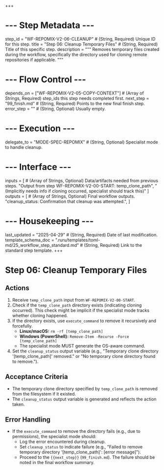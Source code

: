+++
# --- Step Metadata ---
step_id = "WF-REPOMIX-V2-06-CLEANUP" # (String, Required) Unique ID for this step.
title = "Step 06: Cleanup Temporary Files" # (String, Required) Title of this specific step.
description = """
Removes temporary files created during the workflow, specifically the directory
used for cloning remote repositories if applicable.
"""

# --- Flow Control ---
depends_on = ["WF-REPOMIX-V2-05-COPY-CONTEXT"] # (Array of Strings, Required) step_ids this step needs completed first.
next_step = "99_finish.md" # (String, Required) Points to the new final finish step.
error_step = "" # (String, Optional) Usually empty.

# --- Execution ---
delegate_to = "MODE-SPEC-REPOMIX" # (String, Optional) Specialist mode to handle cleanup.

# --- Interface ---
inputs = [ # (Array of Strings, Optional) Data/artifacts needed from previous steps.
    "Output from step WF-REPOMIX-V2-00-START: temp_clone_path",
    "(Implicitly needs info if cloning occurred, specialist should track this)"
]
outputs = [ # (Array of Strings, Optional) Final workflow outputs.
    "cleanup_status: Confirmation that cleanup was attempted.",
]

# --- Housekeeping ---
last_updated = "2025-04-29" # (String, Required) Date of last modification.
template_schema_doc = ".ruru/templates/toml-md/25_workflow_step_standard.md" # (String, Required) Link to the standard step template.
+++

# Step 06: Cleanup Temporary Files

## Actions

1.  Receive `temp_clone_path` input from `WF-REPOMIX-V2-00-START`.
2.  Check if the `temp_clone_path` directory exists (indicating cloning occurred). This check might be implicit if the specialist mode tracks whether cloning happened.
3.  If the directory exists, use `execute_command` to remove it recursively and forcefully.
    *   **Linux/macOS:** `rm -rf [temp_clone_path]`
    *   **Windows (PowerShell):** `Remove-Item -Recurse -Force [temp_clone_path]`
    *   The specialist mode MUST generate the OS-aware command.
4.  Set the `cleanup_status` output variable (e.g., "Temporary clone directory '[temp_clone_path]' removed." or "No temporary clone directory found to remove.").

## Acceptance Criteria

*   The temporary clone directory specified by `temp_clone_path` is removed from the filesystem if it existed.
*   The `cleanup_status` output variable is generated and reflects the action taken.

## Error Handling

*   If the `execute_command` to remove the directory fails (e.g., due to permissions), the specialist mode should:
    *   Log the error encountered during cleanup.
    *   Set `cleanup_status` to indicate failure (e.g., "Failed to remove temporary directory '[temp_clone_path]': [error message]").
    *   Proceed to the `{{next_step}}` (`99_finish.md`). The failure should be noted in the final workflow summary.